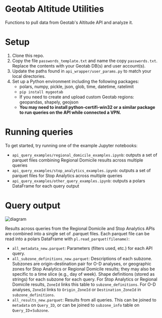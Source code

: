 # Geotab Altitude Utilities
Functions to pull data from Geotab's Altitude API and analyze it. 

# Setup
1. Clone this repo.
2. Copy the file `passwords_template.txt` and name the copy `passwords.txt`. Replace the contents with your Geotab DB(s) and user account(s).
3. Update the paths found in `api_wrapper/user_params.py` to match your local directories.
4. Set up a Python environment including the following packages:
    - polars, numpy, pickle, json, glob, time, datetime, ratelimit
    - `pip install mygeotab`
    - If you need to create and upload custom Geotab regions: geopandas, shapely, geojson
    - **You may need to install python-certifi-win32 or a similar package to run queries on the API while connected a VPN.**
    
# Running queries
To get started, try running one of the example Jupyter notebooks:
- `api_query_examples/regional_domicile_examples.ipynb`: outputs a set of parquet files combining Regional Domicile results across multiple queries
- `api_query_examples/stop_analytics_examples.ipynb`: outputs a set of parquet files for Stop Analytics across multiple queries
- `api_query_examples/other_query_examples.ipynb`: outputs a polars DataFrame for each query output

# Query output
![diagram](https://media.github.nrel.gov/user/2239/files/83cbbe98-7957-48fc-979f-508a7cec042b)

Results across queries from the Regional Domicile and Stop Analytics APIs are combined into a single set of .parquet files. Each parquet file can be read into a polars DataFrame with `pl.read_parquet(filename)`:
- `all_metadata_new.parquet`: Parameters (filters used, etc.) for each API query.
- `all_subzone_definitions_new.parquet`: Descriptions of each subzone. Subzones are origin-destination pair for O-D analyses, or geographic zones for Stop Analytics or Regional Domicile results; they may also be specific to a time slice (e.g., day of week). Shape definitions (stored as strings) for each subzone for each query. For Stop Analytics or Regional Domicile results, `ZoneId` links this table to `subzone_definitions`. For O-D analyses, `ZoneId` links to `Origin_ZoneId` or `Destination_ZoneId` in `subzone_definitions`.
- `all_results_new.parquet`: Results from all queries. This can be joined to `metadata` on `Query_ID`, or can be joined to `subzone_info` table on `Query_ID`+`Subzone`.
